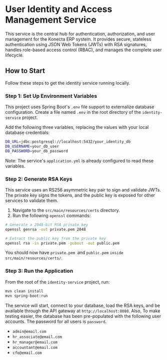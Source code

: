 # User Identity and Access Management Service
This service is the central hub for authentication, authorization, and user management for the Konecta ERP system. 
It provides secure, stateless authentication using JSON Web Tokens (JWTs) with RSA signatures, 
handles role-based access control (RBAC), and manages the complete user lifecycle.
## How to Start
Follow these steps to get the identity service running locally.
### Step 1: Set Up Environment Variables
This project uses Spring Boot's `.env` file support to externalize database configuration. 
Create a file named `.env` in the root directory of the `identity-service` project.

Add the following three variables, replacing the values with your local database credentials:
```bash
DB_URL=jdbc:postgresql://localhost:5432/your_identity_db
DB_USERNAME=your_db_user
DB_PASSWORD=your_db_password
```

Note: The service's `application.yml` is already configured to read these variables.
### Step 2: Generate RSA Keys
This service uses an RS256 asymmetric key pair to sign and validate JWTs. 
The private key signs the tokens, and the public key is exposed for other services to validate them.
1. Navigate to the `src/main/resources/certs` directory.
2. Run the following `openssl` commands:
```bash
# Generate a 2048-bit RSA private key
openssl genrsa -out private.pem 2048

# Extract the public key from the private key
openssl rsa -in private.pem -pubout -out public.pem
```

You should now have `private.pem `and `public.pem` `inside src/main/resources/certs/`.
### Step 3: Run the Application

From the root of the `identity-service` project, run:
```bash
mvn clean install
mvn spring-boot:run
```
The service will start, connect to your database, load the RSA keys, and be available through the API gateway at `http://localhost:8080`.
Also, To make testing easier, the database has been pre-populated with the following user accounts. 
The password for all users is `password`.
- `admin@email.com`
- `hr_associate@email.com`
- `hr_manager@email.com`
- `accountant@email.com`
- `cfo@email.com`